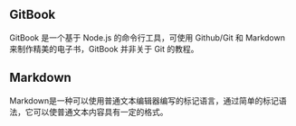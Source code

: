 ## GitBook
GitBook 是一个基于 Node.js 的命令行工具，可使用 Github/Git 和 Markdown 来制作精美的电子书，GitBook 并非关于 Git 的教程。

## Markdown
Markdown是一种可以使用普通文本编辑器编写的标记语言，通过简单的标记语法，它可以使普通文本内容具有一定的格式。
